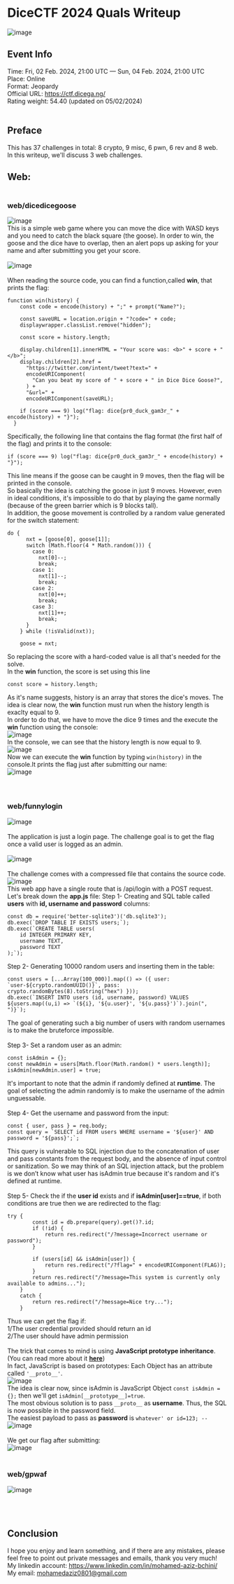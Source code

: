 # DiceCTF 2024 Quals Writeup
![image](https://github.com/mo-hamedaziz/CTF-Writeups/blob/06973f1edd4a587c902b46304436578890393e33/DiceCTF/2024-Quals/assets/dicectf-logo.png)
## Event Info
Time: Fri, 02 Feb. 2024, 21:00 UTC — Sun, 04 Feb. 2024, 21:00 UTC<br>
Place: Online<br>
Format: Jeopardy<br>
Official URL: https://ctf.dicega.ng/<br>
Rating weight: 54.40 (updated on 05/02/2024)<br>
<br>
## Preface<br>
This has 37 challenges in total: 8 crypto, 9 misc, 6 pwn, 6 rev and 8 web. <br>
In this writeup, we'll discuss 3 web challenges.<br>
## Web:
### <br>web/dicedicegoose<br>
![image](https://github.com/mo-hamedaziz/CTF-Writeups/blob/364aab1b015ff96a7f8e5229ee139e9dd43cf0b0/DiceCTF/2024-Quals/assets/dicedicegoose.png)<br>
This is a simple web game where you can move the dice with WASD keys and you need to catch the black square (the goose). In order to win, the goose and the dice have to overlap, then an alert pops up asking for your name and after submitting you get your score.<br><br>
![image](https://github.com/mo-hamedaziz/CTF-Writeups/assets/114874129/0beb3e39-0bf3-44ba-9113-3d97013ef122)<br><br>
When reading the source code, you can find a function,called **win**, that prints the flag:<br>
```
function win(history) {
    const code = encode(history) + ";" + prompt("Name?");

    const saveURL = location.origin + "?code=" + code;
    displaywrapper.classList.remove("hidden");

    const score = history.length;

    display.children[1].innerHTML = "Your score was: <b>" + score + "</b>";
    display.children[2].href =
      "https://twitter.com/intent/tweet?text=" +
      encodeURIComponent(
        "Can you beat my score of " + score + " in Dice Dice Goose?",
      ) +
      "&url=" +
      encodeURIComponent(saveURL);

    if (score === 9) log("flag: dice{pr0_duck_gam3r_" + encode(history) + "}");
  }
```
Specifically, the following line that contains the flag format (the first half of the flag) and prints it to the console:<br>
```
if (score === 9) log("flag: dice{pr0_duck_gam3r_" + encode(history) + "}");
```
This line means if the goose can be caught in 9 moves, then the flag will be printed in the console.<br>So basically the idea is catching the goose in just 9 moves. However, even in ideal conditions, it's impossible to do that by playing the game normally (because of the green barrier which is 9 blocks tall).<br>
In addition, the goose movement is controlled by a random value generated for the switch statement:<br>
```
do {
      nxt = [goose[0], goose[1]];
      switch (Math.floor(4 * Math.random())) {
        case 0:
          nxt[0]--;
          break;
        case 1:
          nxt[1]--;
          break;
        case 2:
          nxt[0]++;
          break;
        case 3:
          nxt[1]++;
          break;
      }
    } while (!isValid(nxt));

    goose = nxt;
```
So replacing the score with a hard-coded value is all that's needed for the solve.<br>
In the **win** function, the score is set using this line<br>
```
const score = history.length;
```
As it's name suggests, history is an array that stores the dice's moves. The idea is clear now, the **win** function must run when the history length is exaclty equal to 9.<br>In order to do that, we have to move the dice 9 times and the execute the **win** function using the console:<br>
![image](https://github.com/mo-hamedaziz/CTF-Writeups/assets/114874129/b495f0e5-6d21-47ab-9d54-0803e474721a)<br>
In the console, we can see that the history length is now equal to 9.<br>
![image](https://github.com/mo-hamedaziz/CTF-Writeups/assets/114874129/827a5ba9-e74d-4e1f-8a02-4620a372a2db)<br>
Now we can execute the **win** function by typing ``` win(history) ``` in the console.It prints the flag just after submitting our name:<br>
![image](https://github.com/mo-hamedaziz/CTF-Writeups/assets/114874129/0c4b27ae-c509-47b3-8350-fcc65221e917)
<br><br>
### <br>web/funnylogin<br>
![image](https://github.com/mo-hamedaziz/CTF-Writeups/blob/364aab1b015ff96a7f8e5229ee139e9dd43cf0b0/DiceCTF/2024-Quals/assets/funnylogin.png)<br><br>
The application is just a login page. The challenge goal is to get the flag once a valid user is logged as an admin.<br><br>
![image](https://github.com/mo-hamedaziz/CTF-Writeups/assets/114874129/9311e3ec-88a2-4ab6-88a6-a7685b2cdb19)<br><br>
The challenge comes with a compressed file that contains the source code.<br>
![image](https://github.com/mo-hamedaziz/CTF-Writeups/assets/114874129/7d3f60a6-f1ba-4d40-a4c8-72c02cc24795)<br>
This web app have a single route that is /api/login with a POST request. Let's break down the **app.js** file:
Step 1- Creating and SQL table called **users** with **id, username and password** columns:
```
const db = require('better-sqlite3')('db.sqlite3');
db.exec(`DROP TABLE IF EXISTS users;`);
db.exec(`CREATE TABLE users(
    id INTEGER PRIMARY KEY,
    username TEXT,
    password TEXT
);`);
```
Step 2- Generating 10000 random users and inserting them in the table:
```
const users = [...Array(100_000)].map(() => ({ user: `user-${crypto.randomUUID()}`, pass: crypto.randomBytes(8).toString("hex") }));
db.exec(`INSERT INTO users (id, username, password) VALUES ${users.map((u,i) => `(${i}, '${u.user}', '${u.pass}')`).join(", ")}`);
```
The goal of generating such a big number of users with random usernames is to make the bruteforce impossible.<br><br>
Step 3- Set a random user as an admin:
```
const isAdmin = {};
const newAdmin = users[Math.floor(Math.random() * users.length)];
isAdmin[newAdmin.user] = true;
```
It's important to note that the admin if randomly defined at **runtime**. The goal of selecting the admin randomly is to make the username of the admin unguessable.<br><br>
Step 4- Get the username and password from the input:
```
const { user, pass } = req.body;
const query = `SELECT id FROM users WHERE username = '${user}' AND password = '${pass}';`;
```
This query is vulnerable to SQL injection due to the concatenation of user and pass constants from the request body, and the absence of input control or sanitization. So we may think of an SQL injection attack, but the problem is we don’t know what user has isAdmin true because it's random and it's defined at runtime.<br><br>
Step 5- Check the if the **user id** exists and if **isAdmin[user]==true**, if both conditions are true then we are redirected to the flag:
```
try {
        const id = db.prepare(query).get()?.id;
        if (!id) {
            return res.redirect("/?message=Incorrect username or password");
        }

        if (users[id] && isAdmin[user]) {
            return res.redirect("/?flag=" + encodeURIComponent(FLAG));
        }
        return res.redirect("/?message=This system is currently only available to admins...");
    }
    catch {
        return res.redirect("/?message=Nice try...");
    }
```
Thus we can get the flag if:<br>1/The user credential provided should return an id<br>2/The user should have admin permission<br><br>
The trick that comes to mind is using **JavaScript prototype inheritance**. (You can read more about it [**here**](https://portswigger.net/web-security/prototype-pollution))<br>
In fact, JavaScript is based on prototypes: Each Object has an attribute called ```'__proto__'```.<br>
![image](https://github.com/mo-hamedaziz/CTF-Writeups/assets/114874129/a2d71137-abc2-451f-8630-75edd708f8ba)<br>
The idea is clear now, since isAdmin is JavaScript Object ```const isAdmin = {};``` then we'll get ```isAdmin[__prototype__]=true```.<br>
The most obvious solution is to pass ```__proto__``` as **username**. Thus, the SQL is now possible in the password field.<br>
The easiest payload to pass as **password** is ```whatever' or id=123; --```<br>
![image](https://github.com/mo-hamedaziz/CTF-Writeups/assets/114874129/32012ec2-e078-449c-abb2-14bb1fcda831) <br><br>
We get our flag after submitting:<br>![image](https://github.com/mo-hamedaziz/CTF-Writeups/assets/114874129/d05b9ffa-9957-4752-9f19-8f35e8c48351)
### <br>web/gpwaf<br>
![image](https://github.com/mo-hamedaziz/CTF-Writeups/blob/364aab1b015ff96a7f8e5229ee139e9dd43cf0b0/DiceCTF/2024-Quals/assets/gpwaf.png)

## <br><br> Conclusion
I hope you enjoy and learn something, and if there are any mistakes, please feel free to point out private messages and emails, thank you very much!<br>
My linkedin account: https://www.linkedin.com/in/mohamed-aziz-bchini/<br>
My email: mohamedaziz0801@gmail.com<br>
